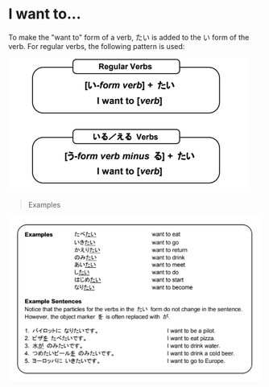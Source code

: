 # I want to...

To make the "want to" form of a verb, たい is added to the い form of the verb. For regular verbs, the following pattern is used: 

![たい-fig](../../../assets/images/figures/たい-fig.png)

> Examples

![たい-ex](../../../assets/images/examples/たい-ex.png)